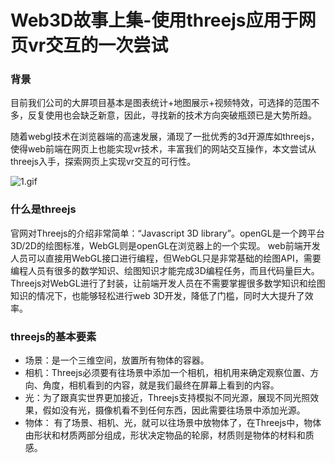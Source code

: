 # Web3D故事上集-使用threejs应用于网页vr交互的一次尝试

### 背景

目前我们公司的大屏项目基本是图表统计+地图展示+视频特效，可选择的范围不多，反复使用也会缺乏新意，因此，寻找新的技术方向突破瓶颈已是大势所趋。

随着webgl技术在浏览器端的高速发展，涌现了一批优秀的3d开源库如threejs，使得web前端在网页上也能实现vr技术，丰富我们的网站交互操作，本文尝试从threejs入手，探索网页上实现vr交互的可行性。

![1.gif](./1.gif)

### 什么是threejs

官网对Threejs的介绍非常简单：“Javascript 3D library”。openGL是一个跨平台3D/2D的绘图标准，WebGL则是openGL在浏览器上的一个实现。
web前端开发人员可以直接用WebGL接口进行编程，但WebGL只是非常基础的绘图API，需要编程人员有很多的数学知识、绘图知识才能完成3D编程任务，而且代码量巨大。
Threejs对WebGL进行了封装，让前端开发人员在不需要掌握很多数学知识和绘图知识的情况下，也能够轻松进行web 3D开发，降低了门槛，同时大大提升了效率。

### threejs的基本要素

* 场景：是一个三维空间，放置所有物体的容器。
* 相机：Threejs必须要有往场景中添加一个相机，相机用来确定观察位置、方向、角度，相机看到的内容，就是我们最终在屏幕上看到的内容。
* 光：为了跟真实世界更加接近，Threejs支持模拟不同光源，展现不同光照效果，假如没有光，摄像机看不到任何东西，因此需要往场景中添加光源。
* 物体： 有了场景、相机、光，就可以往场景中放物体了，在Threejs中，物体由形状和材质两部分组成，形状决定物品的轮廓，材质则是物体的材料和质感。
